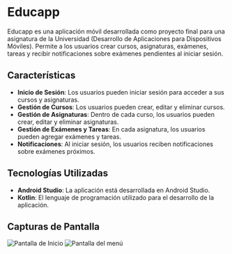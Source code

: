 # Educapp

Educapp es una aplicación móvil desarrollada como proyecto final para una asignatura de la Universidad (Desarrollo de Aplicaciones para Dispositivos Móviles). Permite a los usuarios crear cursos, asignaturas, exámenes, tareas y recibir notificaciones sobre exámenes pendientes al iniciar sesión.

## Características

- **Inicio de Sesión**: Los usuarios pueden iniciar sesión para acceder a sus cursos y asignaturas.
- **Gestión de Cursos**: Los usuarios pueden crear, editar y eliminar cursos.
- **Gestión de Asignaturas**: Dentro de cada curso, los usuarios pueden crear, editar y eliminar asignaturas.
- **Gestión de Exámenes y Tareas**: En cada asignatura, los usuarios pueden agregar exámenes y tareas.
- **Notificaciones**: Al iniciar sesión, los usuarios reciben notificaciones sobre exámenes próximos.

## Tecnologías Utilizadas

- **Android Studio**: La aplicación está desarrollada en Android Studio.
- **Kotlin**: El lenguaje de programación utilizado para el desarrollo de la aplicación.

  
## Capturas de Pantalla

<div>
  <img src="https://github.com/ignaciogn/Educapp_Android/assets/169659741/0c6f2ea1-ce9d-4ea3-b1ac-31138550a533" alt="Pantalla de Inicio" style="display:inline;">
  <img src="https://github.com/ignaciogn/Educapp_Android/assets/169659741/b707afab-46b2-4267-9dbb-58619f9abe39" alt="Pantalla del menú" style="display:inline; ">
</div>






